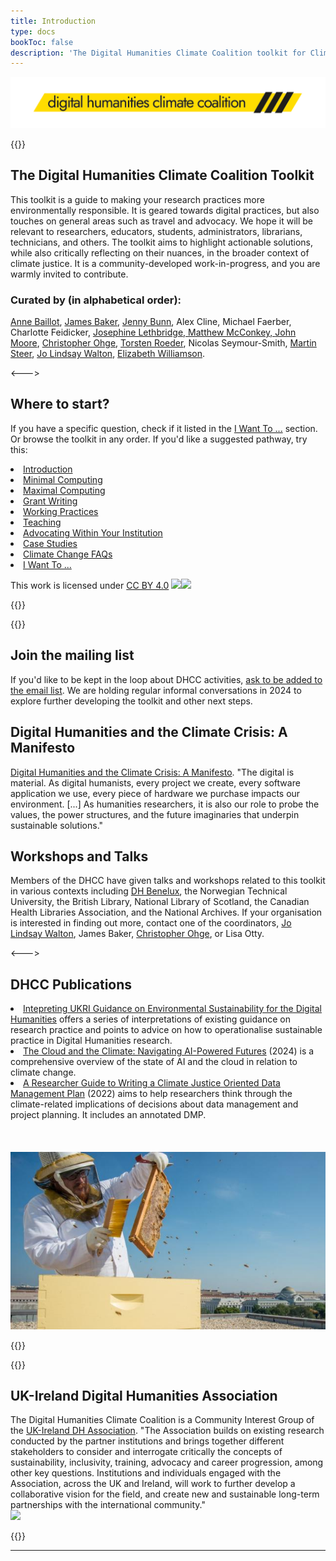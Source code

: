 ```yaml
---
title: Introduction
type: docs
bookToc: false
description: 'The Digital Humanities Climate Coalition toolkit for Climate Justice in humanities research.'
---
```


![The Digital Humanities Climate Coalition](DCHH_FINAL_LOWER_CASE_HAZARD.png)

{{<columns>}}
  
<h2> The Digital Humanities Climate Coalition Toolkit</h2>

This toolkit is a guide to making your research practices more environmentally responsible. It is geared towards digital practices, but also touches on general areas such as travel and advocacy. We hope it will be relevant to researchers, educators, students, administrators, librarians, technicians, and others. The toolkit aims to highlight actionable solutions, while also critically reflecting on their nuances, in the broader context of climate justice. It is a community-developed work-in-progress, and you are warmly invited to contribute.

<h3>Curated by (in alphabetical order):</h3> 
  <p><a href="https://cv.archives-ouvertes.fr/annebaillot">Anne Baillot</a>, <a href="https://www.southampton.ac.uk/people/5yrbp5/doctor-james-baker">James Baker</a>, <a href="https://www.nationalarchives.gov.uk/about/our-research-and-academic-collaboration/our-research-and-people/staff-profiles/jenny-bunn/">Jenny Bunn</a>, Alex Cline, Michael Faerber, Charlotte Feidicker,  <a href="https://josephinelethbridge.com/">Josephine Lethbridge, Matthew McConkey, <a href="https://www.nationalarchives.gov.uk/about/our-research-and-academic-collaboration/our-research-and-people/staff-profiles/john-moore/">John Moore</a>, <a href="https://christopherohge.com/">Christopher Ohge</a>, <a href="http://torstenroeder.de/">Torsten Roeder</a>, Nicolas Seymour-Smith, <a href="https://github.com/martysteer">Martin Steer</a>, <a href="https://www.jolindsaywalton.com/">Jo Lindsay Walton</a>, <a href="https://english.exeter.ac.uk/staff/ewilliamson/">Elizabeth Williamson</a>.</p>

<--->

<h2>Where to start?</h2>

If you have a specific question, check if it listed in the <a href="./toolkit/decision-trees.html">I Want To ...</a> section. Or browse the toolkit in any order. If you'd like a suggested pathway, try this:

<li><a href="./toolkit/introduction.html">Introduction</li></a>
<li><a href="./toolkit/minimal-computing.html" >Minimal Computing</li></a>
<li><a href="./toolkit/maximal-computing.html" >Maximal Computing</li></a>
<li><a href="./toolkit/grant-writing.html" >Grant Writing</li></a>
<li><a href="./toolkit/working-practices.html" >Working Practices</li></a>
<li><a href="./toolkit/teaching.html" >Teaching</li></a>
<li><a href="./toolkit/advocating-within-your-institution.html" >Advocating Within Your Institution</li></a>
<li><a href="./toolkit/case-studies.html" >Case Studies</li></a>
<li><a href="./toolkit/climate-change-faqs.html" >Climate Change FAQs</li></a>
<li><a href="./toolkit/decision-trees.html" >I Want To ...</li></a>

<p>This work is licensed under <a href="https://creativecommons.org/licenses/by/4.0/?ref=chooser-v1">CC BY 4.0</a> <img src="https://mirrors.creativecommons.org/presskit/icons/cc.svg?ref=chooser-v1"><img src="https://mirrors.creativecommons.org/presskit/icons/by.svg?ref=chooser-v1"></p>

{{</columns>}}

{{<columns>}}

<h2>Join the mailing list</h2>
  
  If you'd like to be kept in the loop about DHCC activities, <a href="mailto:cdcs@ed.ac.uk">ask to be added to the email list</a>. We are holding regular informal conversations in 2024 to explore further developing the toolkit and other next steps.

<h2> Digital Humanities and the Climate Crisis: A Manifesto</h2>

<a href="https://dhc-barnard.github.io/envdh/">Digital Humanities and the Climate Crisis: A Manifesto</a>. "The digital is material. As digital humanists, every project we create, every software application we use, every piece of hardware we purchase impacts our environment. [...] As humanities researchers, it is also our role to probe the values, the power structures, and the future imaginaries that underpin sustainable solutions."

<h2> Workshops and Talks</h2>

Members of the DHCC have given talks and workshops related to this toolkit in various contexts including <a href="https://sas-dhrh.github.io/dhcc-toolkit/toolkit/case-studies.html">DH Benelux</a>, the Norwegian Technical University, the British Library, National Library of Scotland, the Canadian Health Libraries Association, and the National Archives. If your organisation is interested in finding out more, contact one of the coordinators, <a href="mailto:j.c.walton@sussex.ac.uk">Jo Lindsay Walton</a>, James Baker, <a href="mailto:christopher.ohge@sas.ac.uk">Christopher Ohge</a>, or Lisa Otty.

<--->

<h2> DHCC Publications </h2>

<li><a href="https://doi.org/10.5281/zenodo.6451499">Intepreting UKRI Guidance on Environmental Sustainability for the Digital Humanities</a>  offers a series of interpretations of existing guidance on research practice and points to advice on how to operationalise sustainable practice in Digital Humanities research.</li>

<li><a href="https://doi.org/10.5281/zenodo.13850067">The Cloud and the Climate: Navigating AI-Powered Futures</a> (2024) is a comprehensive overview of the state of AI and the cloud in relation to climate change. </li>

<li><a href="https://doi.org/10.5281/zenodo.6451499">A Researcher Guide to Writing a Climate Justice Oriented Data Management Plan</a> (2022) aims to help researchers think through the climate-related implications of decisions about data management and project planning.  It includes an annotated DMP.</li>

<br/>
<br/>
<br/>
<img src="beekeeper.jpg" alt="beekeeper">

{{</columns>}}

{{<columns>}}

<h2> UK-Ireland Digital Humanities Association</h2>

The Digital Humanities Climate Coalition is a Community Interest Group of the <a href="https://digitalhumanities-uk-ie.org/community-interest-groups/digital-humanities-climate-coalition/">UK-Ireland DH Association</a>. "The Association builds on existing research conducted by the partner institutions and brings together different stakeholders to consider and interrogate critically the concepts of sustainability, inclusivity, training, advocacy and career progression, among other key questions. Institutions and individuals engaged with the Association, across the UK and Ireland, will work to further develop a collaborative vision for the field, and create new and sustainable long-term partnerships with the international community."
<br>
<img src="https://digitalhumanities-uk-ie.org/wp-content/uploads/sites/2/2023/06/UK-IE-DHA-Logo-w-Text-1.png">

{{</columns>}}

---
